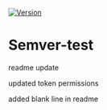 [![Version](https://img.shields.io/badge/version-v0.0.5-informational)](https://github.com/your-username/your-repo/actions)

# Semver-test

readme update

updated token permissions

added blank line in readme
